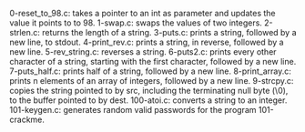 0-reset_to_98.c: takes a pointer to an int as parameter and updates the value it points to to 98.
1-swap.c: swaps the values of two integers.
2-strlen.c: returns the length of a string.
3-puts.c: prints a string, followed by a new line, to stdout.
4-print_rev.c: prints a string, in reverse, followed by a new line.
5-rev_string.c: reverses a string.
6-puts2.c: prints every other character of a string, starting with the first character, followed by a new line.
7-puts_half.c: prints half of a string, followed by a new line.
8-print_array.c: prints n elements of an array of integers, followed by a new line.
9-strcpy.c: copies the string pointed to by src, including the terminating null byte (\0), to the buffer pointed to by dest.
100-atoi.c: converts a string to an integer.
101-keygen.c: generates random valid passwords for the program 101-crackme.
